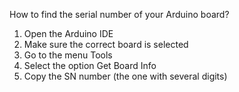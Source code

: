 How to find the serial number of your Arduino board?
1. Open the Arduino IDE
2. Make sure the correct board is selected
3. Go to the menu Tools
4. Select the option Get Board Info
5. Copy the SN number (the one with several digits)